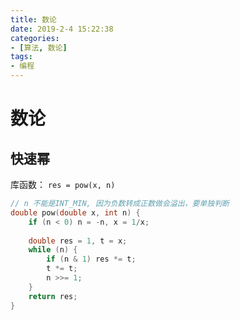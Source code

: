 ```yaml
---
title: 数论
date: 2019-2-4 15:22:38
categories:
- [算法, 数论]
tags:
- 编程
---
```


# 数论

## 快速幂

库函数： `res = pow(x, n)` 

```c++
// n 不能是INT_MIN, 因为负数转成正数做会溢出，要单独判断
double pow(double x, int n) {
    if (n < 0) n = -n, x = 1/x;
    
    double res = 1, t = x;
    while (n) {
        if (n & 1) res *= t;
        t *= t;
        n >>= 1;
    }
    return res;
}
```

